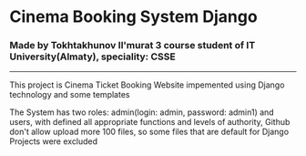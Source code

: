 # Cinema Booking System Django
<h3>Made by Tokhtakhunov Il'murat 3 course student of IT University(Almaty), speciality: CSSE</h3>
<hr>
<p>This project is Cinema Ticket Booking Website impemented using Django technology and some templates</p>
<p>The System has two roles: admin(login: admin, password: admin1) and users, with defined all appropriate functions and levels of authority, Github don't allow upload more 100 files, so some files that are default for Django Projects were excluded</p>
